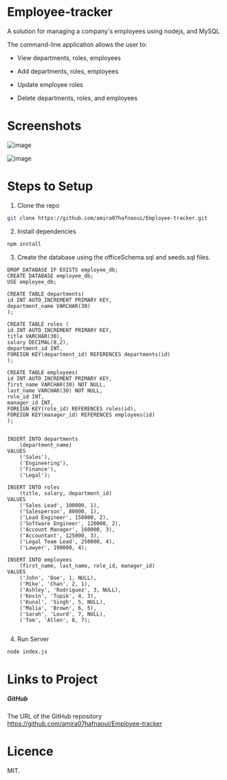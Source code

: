 # Employee-tracker
A solution for managing a company's employees using nodejs, and MySQL

The  command-line application allows the user to:

  * View departments, roles, employees

  * Add departments, roles, employees

  * Update employee roles

  * Delete departments, roles, and employees

  # Screenshots 

![image](https://user-images.githubusercontent.com/55209230/71229521-7079bd80-22ab-11ea-8c96-b8bbf41efaed.png)

![image](https://user-images.githubusercontent.com/55209230/71229354-cac64e80-22aa-11ea-9b6c-1baa6ddde7a2.png)

# Steps to Setup
1. Clone the repo

```bash
git clone https://github.com/amira07hafnaoui/Employee-tracker.git
```

2. Install dependencies

```bash
npm install
```

3. Create the database using the officeSchema.sql and seeds.sql files.

```
DROP DATABASE IF EXISTS employee_db;
CREATE DATABASE employee_db;
USE employee_db;

CREATE TABLE departments(
id INT AUTO_INCREMENT PRIMARY KEY,
department_name VARCHAR(30)
);

CREATE TABLE roles (
id INT AUTO_INCREMENT PRIMARY KEY,
title VARCHAR(30),
salary DECIMAL(8,2),
department_id INT,
FOREIGN KEY(department_id) REFERENCES departments(id)
);

CREATE TABLE employees(
id INT AUTO_INCREMENT PRIMARY KEY,
first_name VARCHAR(30) NOT NULL,
last_name VARCHAR(30) NOT NULL,
role_id INT,
manager_id INT,
FOREIGN KEY(role_id) REFERENCES roles(id),
FOREIGN KEY(manager_id) REFERENCES employees(id)
);


```

```
INSERT INTO departments
    (department_name)
VALUES
    ('Sales'),
    ('Engineering'),
    ('Finance'),
    ('Legal');

INSERT INTO roles
    (title, salary, department_id)
VALUES
    ('Sales Lead', 100000, 1),
    ('Salesperson', 80000, 1),
    ('Lead Engineer', 150000, 2),
    ('Software Engineer', 120000, 2),
    ('Account Manager', 160000, 3),
    ('Accountant', 125000, 3),
    ('Legal Team Lead', 250000, 4),
    ('Lawyer', 190000, 4);

INSERT INTO employees
    (first_name, last_name, role_id, manager_id)
VALUES
    ('John', 'Doe', 1, NULL),
    ('Mike', 'Chan', 2, 1),
    ('Ashley', 'Rodriguez', 3, NULL),
    ('Kevin', 'Tupik', 4, 3),
    ('Kunal', 'Singh', 5, NULL),
    ('Malia', 'Brown', 6, 5),
    ('Sarah', 'Lourd', 7, NULL),
    ('Tom', 'Allen', 8, 7);


```

4. Run Server

```bash
node index.js
```
# Links to Project

##### GitHub
 The URL of the GitHub repository
 https://github.com/amira07hafnaoui/Employee-tracker
 # Licence
 MIT.
